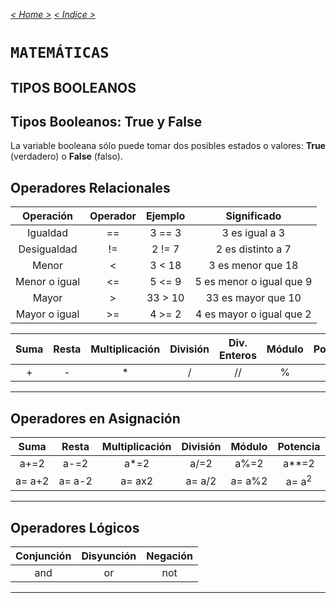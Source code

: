 _[< Home >](../README.md)_ _[< Indice >](indice.md)_

# `MATEMÁTICAS`

## TIPOS BOOLEANOS

## Tipos Booleanos: True y False

La variable booleana sólo puede tomar dos posibles estados o valores: **True** (verdadero) o **False** (falso).

## Operadores Relacionales

| Operación| Operador| Ejemplo| Significado |
| :--: | :--: | :--: | :--: |
| Igualdad | == | 3 == 3 | 3 es igual a 3 |
| Desigualdad | != | 2 != 7| 2 es distinto a 7 |
| Menor	|<	|3 < 18	| 3 es menor que 18 |
| Menor o igual | <= | 5 <= 9 | 5 es menor o igual que 9 |
| Mayor | > | 33 > 10 | 33 es mayor que 10 |
| Mayor o igual | >= | 4 >= 2 | 4 es mayor o igual que 2 |

| Suma | Resta | Multiplicación | División | Div. Enteros | Módulo | Potencia |
| :--: | :--: | :--: | :--: | :--: | :--: | :--: |
| + | - | * | / | // | % | ** |
---
## Operadores en Asignación

| Suma | Resta | Multiplicación | División | Módulo | Potencia |
| :--: | :--: | :--: | :--: | :--: | :--: |
| a+=2 | a-=2 | a*=2 | a/=2 | a%=2 | a**=2 |
| a= a+2 | a= a-2 | a= ax2 | a= a/2 | a= a%2 | a= a<sup>2</sup> |
---

## Operadores Lógicos

| Conjunción | Disyunción | Negación | 
| :--: | :--: | :--: |
| and | or | not |
---
  

